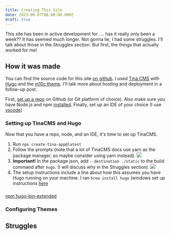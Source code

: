 ```yaml
---
title: Creating This Site
date: 2023-06-07T06:00:00.000Z
draft: true
---
```


This site has been in active development for .... has it really only been a week?? It has seemed much longer. Not gonna lie, I had some struggles. I'll talk about those in the Struggles section. But first, the things that actually worked for me!

## How it was made

You can find the source code for this site [on github](https://github.com/pherateriw/janette-dev-blog "ongithub"). I used [Tina CMS](https://tina.io/ "tina") with [Hugo](https://gohugo.io/documentation/) and the [m10c theme](https://github.com/vaga/hugo-theme-m10c). I'll talk more about hosting and deployment in a follow-up post.

First, [set up a repo](https://docs.github.com/en/github-ae@latest/get-started/quickstart/create-a-repo "setuprepo") on Github (or Git platform of choice). Also make sure you have Node.js and npm [installed](https://docs.npmjs.com/downloading-and-installing-node-js-and-npm "nodesetup").
Finally, set up an IDE of your choice (I use [vscode](https://code.visualstudio.com/download))

### Setting up TinaCMS and Hugo

Now that you have a repo, node, and an IDE, it's time to set up TinaCMS.

1. Run `npx create-tina-app@latest`
2. Follow the prompts (note that a lot of TinaCMS docs use yarn as the package manager, so maybe consider using yarn instead). ![](</uploads/Screenshot 2023-06-07 at 10.39.38 PM.png>)
3. **Important!** In the package json, add `--destination ./static` to the build command after `hugo`. (I will discuss why in the Struggles section). ![](</uploads/Screenshot 2023-06-07 at 10.51.47 PM.png>)
4. The setup instructions include a line about how this assumes you have Hugo running on your machine. I ran `brew install hugo` (windows set up instructions [here](https://gohugo.io/installation/windows/)

###

[npm hugo-bin-extended](https://www.npmjs.com/package/hugo-bin-extended)

### Configuring Themes

## Struggles
